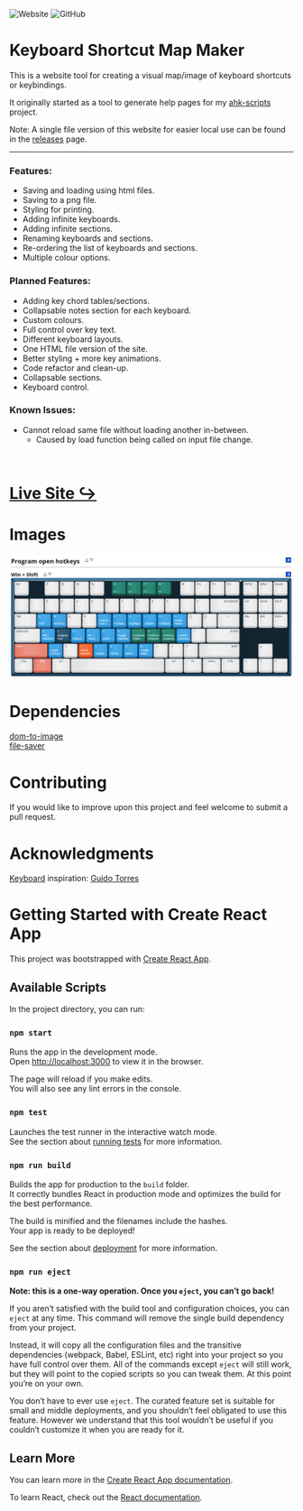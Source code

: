 <!-- TODO: Update this. -->

![Website](https://img.shields.io/website?url=https%3A%2F%2Farchie-adams.github.io%2Fkeyboard-shortcut-map-maker%2F)
![GitHub](https://img.shields.io/github/license/archie-adams/keyboard-shortcut-map-maker)

# Keyboard Shortcut Map Maker

This is a website tool for creating a visual map/image of keyboard shortcuts or keybindings.  

It originally started as a tool to generate help pages for my [ahk-scripts](https://github.com/Archie-Adams/ahk-scripts) project.  

Note: A single file version of this website for easier local use can be found in the [releases](https://github.com/Archie-Adams/keyboard-shortcut-map-maker/releases) page.  

---

### Features:
- Saving and loading using html files.
- Saving to a png file.
- Styling for printing.
- Adding infinite keyboards.
- Adding infinite sections.
- Renaming keyboards and sections.
- Re-ordering the list of keyboards and sections.
- Multiple colour options.

### Planned Features:
- Adding key chord tables/sections.
- Collapsable notes section for each keyboard.
- Custom colours.
- Full control over key text.
- Different keyboard layouts.
- One HTML file version of the site.
- Better styling + more key animations.
- Code refactor and clean-up.
- Collapsable sections.
- Keyboard control.

### Known Issues:
- Cannot reload same file without loading another in-between.
  - Caused by load function being called on input file change.

&nbsp;

# [Live Site ↪](https://archie-adams.github.io/keyboard-shortcut-map-maker/)

# Images

![A keyboard with the key text being its keyboard shortcut function.](images/readmeimage.png "")  

# Dependencies

[dom-to-image](https://github.com/tsayen/dom-to-image)  
[file-saver](https://github.com/eligrey/FileSaver.js/)  

# Contributing

If you would like to improve upon this project and feel welcome to submit a pull request.  

# Acknowledgments
[Keyboard](https://github.com/guido732/mechanical-keyboard) inspiration: [Guido Torres](https://github.com/guido732)  


# Getting Started with Create React App

This project was bootstrapped with [Create React App](https://github.com/facebook/create-react-app).

## Available Scripts

In the project directory, you can run:

### `npm start`

Runs the app in the development mode.\
Open [http://localhost:3000](http://localhost:3000) to view it in the browser.

The page will reload if you make edits.\
You will also see any lint errors in the console.

### `npm test`

Launches the test runner in the interactive watch mode.\
See the section about [running tests](https://facebook.github.io/create-react-app/docs/running-tests) for more information.

### `npm run build`

Builds the app for production to the `build` folder.\
It correctly bundles React in production mode and optimizes the build for the best performance.

The build is minified and the filenames include the hashes.\
Your app is ready to be deployed!

See the section about [deployment](https://facebook.github.io/create-react-app/docs/deployment) for more information.

### `npm run eject`

**Note: this is a one-way operation. Once you `eject`, you can’t go back!**

If you aren’t satisfied with the build tool and configuration choices, you can `eject` at any time. This command will remove the single build dependency from your project.

Instead, it will copy all the configuration files and the transitive dependencies (webpack, Babel, ESLint, etc) right into your project so you have full control over them. All of the commands except `eject` will still work, but they will point to the copied scripts so you can tweak them. At this point you’re on your own.

You don’t have to ever use `eject`. The curated feature set is suitable for small and middle deployments, and you shouldn’t feel obligated to use this feature. However we understand that this tool wouldn’t be useful if you couldn’t customize it when you are ready for it.

## Learn More

You can learn more in the [Create React App documentation](https://facebook.github.io/create-react-app/docs/getting-started).

To learn React, check out the [React documentation](https://reactjs.org/).
